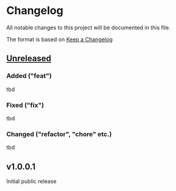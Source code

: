 # Changelog

All notable changes to this project will be documented in this file.

The format is based on [Keep a Changelog](https://keepachangelog.com/en/1.1.0/)


[Unreleased]: https://github.com/Linuxfabrik/checklistfabrik/compare/v1.0.0.1...HEAD


## [Unreleased]

### Added ("feat")

tbd

### Fixed ("fix")

tbd

### Changed ("refactor", "chore" etc.)

tbd


## v1.0.0.1

Initial public release
